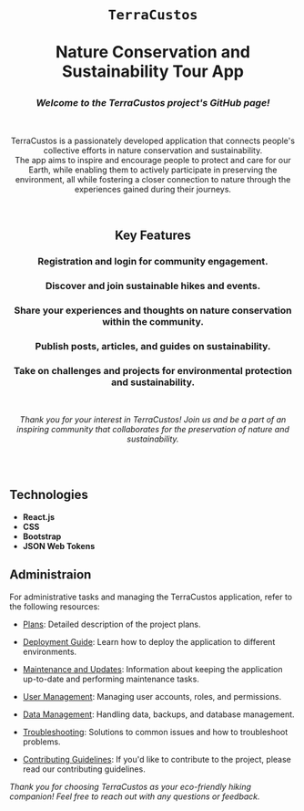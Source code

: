 # <p align="center">`TerraCustos`</br></br>Nature Conservation and Sustainability Tour App</p>

### <p align="center"><em>Welcome to the TerraCustos project's GitHub page!</em></p>
</br>
<p align="center">TerraCustos is a passionately developed application that connects people's collective efforts in nature conservation and sustainability.</br>
  The app aims to inspire and encourage people to protect and care for our Earth, while enabling them to actively participate in preserving the environment,
  all while fostering a closer connection to nature through the experiences gained during their journeys.</p>
</br>

## <p align="center">Key Features</p>

### <p align="center">Registration and login for community engagement.</p>
### <p align="center">Discover and join sustainable hikes and events.</p>
### <p align="center">Share your experiences and thoughts on nature conservation within the community.</p>
### <p align="center">Publish posts, articles, and guides on sustainability.</p>
### <p align="center">Take on challenges and projects for environmental protection and sustainability.</p>
</br>
<p align="center"><em>Thank you for your interest in TerraCustos! Join us and be a part of an inspiring community that collaborates for the preservation of nature and sustainability.</em></p>
</br></br>

## Technologies

- **React.js**
- **CSS**
- **Bootstrap**
- **JSON Web Tokens**

## Administraion

For administrative tasks and managing the TerraCustos application, refer to the following resources:

- [Plans](/docs/plans.md): Detailed description of the project plans.

- [Deployment Guide](/docs/deployment.md): Learn how to deploy the application to different environments.

- [Maintenance and Updates](/docs/maintenance.md): Information about keeping the application up-to-date and performing maintenance tasks.

- [User Management](/docs/user-management.md): Managing user accounts, roles, and permissions.

- [Data Management](/docs/data-management.md): Handling data, backups, and database management.

- [Troubleshooting](/docs/troubleshooting.md): Solutions to common issues and how to troubleshoot problems.

- [Contributing Guidelines](/CONTRIBUTING.md): If you'd like to contribute to the project, please read our contributing guidelines.

<em>Thank you for choosing TerraCustos as your eco-friendly hiking companion! Feel free to reach out with any questions or feedback.</em>
